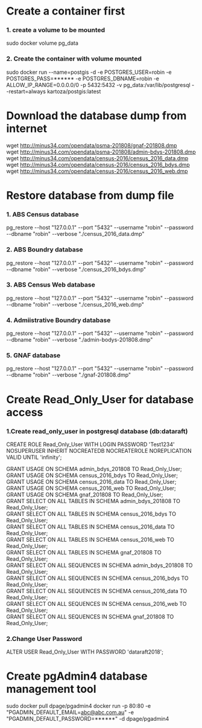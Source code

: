 # Create a container first
### 1. create a volume to be mounted
sudo docker volume pg_data
### 2. Create the container with volume mounted
sudo docker run --name=postgis -d -e POSTGRES_USER=robin -e POSTGRES_PASS=****** -e POSTGRES_DBNAME=robin -e ALLOW_IP_RANGE=0.0.0.0/0 -p 5432:5432 -v pg_data:/var/lib/postgresql --restart=always kartoza/postgis:latest

# Download the database dump from internet
wget http://minus34.com/opendata/psma-201808/gnaf-201808.dmp  
wget http://minus34.com/opendata/psma-201808/admin-bdys-201808.dmp  
wget http://minus34.com/opendata/census-2016/census_2016_data.dmp  
wget http://minus34.com/opendata/census-2016/census_2016_bdys.dmp  
wget http://minus34.com/opendata/census-2016/census_2016_web.dmp  

# Restore database from dump file
### 1. ABS Census database
pg_restore --host "127.0.0.1" --port "5432" --username "robin" --password --dbname "robin" --verbose "./census_2016_data.dmp"
### 2. ABS Boundry database
pg_restore --host "127.0.0.1" --port "5432" --username "robin" --password --dbname "robin" --verbose "./census_2016_bdys.dmp"
### 3. ABS Census Web database
pg_restore --host "127.0.0.1" --port "5432" --username "robin" --password --dbname "robin" --verbose "./census_2016_web.dmp" 
### 4. Admiistrative Boundry database
pg_restore --host "127.0.0.1" --port "5432" --username "robin" --password --dbname "robin" --verbose "./admin-bodys-201808.dmp"
### 5. GNAF database
pg_restore --host "127.0.0.1" --port "5432" --username "robin" --password --dbname "robin" --verbose "./gnaf-201808.dmp"

# Create Read_Only_User for database access
### 1.Create read_only_user in postgresql database (db:dataraft)
CREATE ROLE Read_Only_User WITH LOGIN PASSWORD 'Test1234' 
NOSUPERUSER INHERIT NOCREATEDB NOCREATEROLE NOREPLICATION VALID UNTIL 'infinity';

GRANT USAGE ON SCHEMA admin_bdys_201808 TO Read_Only_User;  
GRANT USAGE ON SCHEMA census_2016_bdys TO Read_Only_User;  
GRANT USAGE ON SCHEMA census_2016_data TO Read_Only_User;  
GRANT USAGE ON SCHEMA census_2016_web TO Read_Only_User;  
GRANT USAGE ON SCHEMA gnaf_201808 TO Read_Only_User;  
GRANT SELECT ON ALL TABLES IN SCHEMA admin_bdys_201808 TO Read_Only_User;  
GRANT SELECT ON ALL TABLES IN SCHEMA census_2016_bdys TO Read_Only_User;  
GRANT SELECT ON ALL TABLES IN SCHEMA census_2016_data TO Read_Only_User;  
GRANT SELECT ON ALL TABLES IN SCHEMA census_2016_web TO Read_Only_User;  
GRANT SELECT ON ALL TABLES IN SCHEMA gnaf_201808 TO Read_Only_User;  
GRANT SELECT ON ALL SEQUENCES IN SCHEMA admin_bdys_201808 TO Read_Only_User;  
GRANT SELECT ON ALL SEQUENCES IN SCHEMA census_2016_bdys TO Read_Only_User;  
GRANT SELECT ON ALL SEQUENCES IN SCHEMA census_2016_data TO Read_Only_User;  
GRANT SELECT ON ALL SEQUENCES IN SCHEMA census_2016_web TO Read_Only_User;  
GRANT SELECT ON ALL SEQUENCES IN SCHEMA gnaf_201808 TO Read_Only_User;  

### 2.Change User Password
ALTER USER Read_Only_User WITH PASSWORD 'dataraft2018';

# Create pgAdmin4 database management tool
sudo docker pull dpage/pgadmin4
docker run -p 80:80 -e "PGADMIN_DEFAULT_EMAIL=abc@abc.com.au" -e "PGADMIN_DEFAULT_PASSWORD=******" -d dpage/pgadmin4

